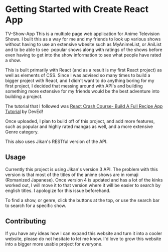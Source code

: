 # Getting Started with Create React App
TV-Show-App
This is a multiple page web application for Anime Television Shows. I built this as a way for me and my friends to look up various shows without having to use an extensive wbesite such as MyAnimeList, or AniList and to be able to see  popular shows along with ratings of the shows before even having to get into the show information to see what people have rated a show. 

This is built primarily with React (and as a result is my first React project) as well as elements of CSS. 
Since I was advised so many times to build a bigger project with React, and I didn't want to do anything boring for my first project, I decided that messing around with API's and building something more extensive for my friends would be the best adventure into building a project. 

The tutorial that I followed was [React Crash Course- Build A Full Recipe App Tutorial](https://www.youtube.com/watch?v=xc4uOzlndAk&t=4820s&ab_channel=DevEd) by DevEd! 

Once uploaded, I plan to build off of this project, and add more features, such as popular and highly rated mangas as well, and a more extensive Genre category. 

This also uses Jikan's RESTful version of the API. 


## Usage

Currently this project is using Jikan's version 3 API. The problem with this version is that most of the titles of the anime shows are in romaji (Romanized Japanese). Once version 4 is updated and has a lot of the kinks worked out, I will move it to that version where it will be easier to search by english titles. I apologize for this issue beforehand. 

To find a show, or genre, click the buttons at the top, or use the search bar to search for a specific show. 

## Contributing
If you have any ideas how I can expand this website and turn it into a cooler website, please do not hesitate to let me know. I'd love to grow this website into a bigger more usable project for everyone. 
